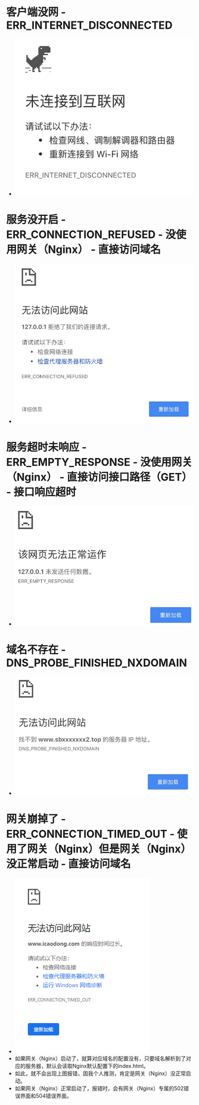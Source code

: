 # 客户端没网 - ERR_INTERNET_DISCONNECTED
* ![图片加载中...](./images/error1.png)

# 服务没开启 - ERR_CONNECTION_REFUSED - 没使用网关（Nginx） - 直接访问域名
* ![图片加载中...](./images/error2.png)

# 服务超时未响应 - ERR_EMPTY_RESPONSE - 没使用网关（Nginx） - 直接访问接口路径（GET） - 接口响应超时
* ![图片加载中...](./images/error3.png)

# 域名不存在 - DNS_PROBE_FINISHED_NXDOMAIN
* ![图片加载中...](./images/error4.png)

# 网关崩掉了 - ERR_CONNECTION_TIMED_OUT - 使用了网关（Nginx）但是网关（Nginx）没正常启动 - 直接访问域名
* ![图片加载中...](./images/error5.png)
* 如果网关（Nginx）启动了，就算对应域名的配置没有，只要域名解析到了对应的服务器，默认会读取Nginx默认配置下的index.html。
* 如此，就不会出现上图报错，固我个人推测，肯定是网关（Nginx）没正常启动。
* 如果网关（Nginx）正常启动了，报错时，会有网关（Nginx）专属的502错误界面和504错误界面。
